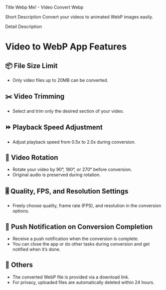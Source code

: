 Title
Webp Me! - Video Convert Webp

Short Description
Convert your videos to animated WebP images easily.

Detail Description
# Video to WebP App Features

## 📦 File Size Limit
- Only video files up to 20MB can be converted.

## ✂️ Video Trimming
- Select and trim only the desired section of your video.

## ⏩ Playback Speed Adjustment
- Adjust playback speed from 0.5x to 2.0x during conversion.

## 🔄 Video Rotation
- Rotate your video by 90°, 180°, or 270° before conversion.
- Original audio is preserved during rotation.

## 🎚️ Quality, FPS, and Resolution Settings
- Freely choose quality, frame rate (FPS), and resolution in the conversion options.

## 🔔 Push Notification on Conversion Completion
- Receive a push notification when the conversion is complete.
- You can close the app or do other tasks during conversion and get notified when it’s done.

## 📝 Others
- The converted WebP file is provided via a download link.
- For privacy, uploaded files are automatically deleted within 24 hours.